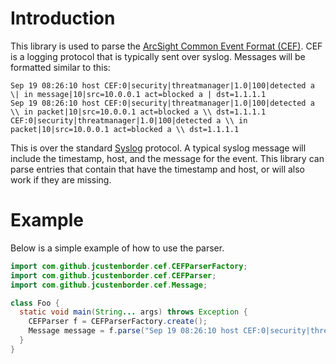 # Introduction

This library is used to parse the [ArcSight Common Event Format (CEF)](https://www.protect724.hpe.com/docs/DOC-1072). 
CEF is a logging protocol that is typically sent over syslog. Messages will be formatted similar to this:
 
 ```text
Sep 19 08:26:10 host CEF:0|security|threatmanager|1.0|100|detected a \| in message|10|src=10.0.0.1 act=blocked a | dst=1.1.1.1
Sep 19 08:26:10 host CEF:0|security|threatmanager|1.0|100|detected a \\ in packet|10|src=10.0.0.1 act=blocked a \\ dst=1.1.1.1
CEF:0|security|threatmanager|1.0|100|detected a \\ in packet|10|src=10.0.0.1 act=blocked a \\ dst=1.1.1.1
```

This is over the standard [Syslog](https://en.wikipedia.org/wiki/Syslog) protocol. A typical syslog message will include
the timestamp, host, and the message for the event. This library can parse entries that contain that have the timestamp and host,
or will also work if they are missing.

# Example

Below is a simple example of how to use the parser.

```java
import com.github.jcustenborder.cef.CEFParserFactory;
import com.github.jcustenborder.cef.CEFParser;
import com.github.jcustenborder.cef.Message;

class Foo {
  static void main(String... args) throws Exception {
    CEFParser f = CEFParserFactory.create();
    Message message = f.parse("Sep 19 08:26:10 host CEF:0|security|threatmanager|1.0|100|detected a \| in message|10|src=10.0.0.1 act=blocked a | dst=1.1.1.1");
  }
}
```


